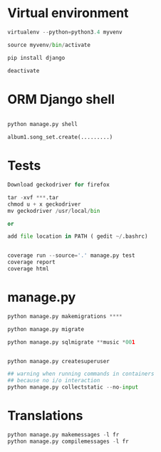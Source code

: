 
# Virtual environment


```python
virtualenv --python=python3.4 myvenv

source myvenv/bin/activate

pip install django

deactivate

```

# ORM Django shell


```python

python manage.py shell

album1.song_set.create(.........)
```

# Tests


```python
Download geckodriver for firefox

tar -xvf ***.tar
chmod u + x geckodriver
mv geckodriver /usr/local/bin

or 

add file location in PATH ( gedit ~/.bashrc)


coverage run --source='.' manage.py test
coverage report
coverage html

```

# manage.py


```python
python manage.py makemigrations ****

python manage.py migrate

python manage.py sqlmigrate **music *001


python manage.py createsuperuser

## warning when running commands in containers
## because no i/o interaction
python manage.py collectstatic --no-input
```

# Translations


```python
python manage.py makemessages -l fr
python manage.py compilemessages -l fr
```
